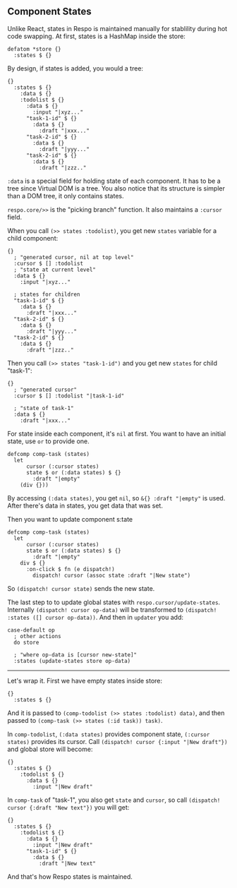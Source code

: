 ## Component States

Unlike React, states in Respo is maintained manually for stablility during hot code swapping.
At first, states is a HashMap inside the store:

```cirru
defatom *store {}
  :states $ {}
```

By design, if states is added, you would a tree:

```cirru
{}
  :states $ {}
    :data $ {}
    :todolist $ {}
      :data $ {}
        :input "|xyz..."
      "task-1-id" $ {}
        :data $ {}
          :draft "|xxx..."
      "task-2-id" $ {}
        :data $ {}
          :draft "|yyy..."
      "task-2-id" $ {}
        :data $ {}
          :draft "|zzz.."
```

`:data` is a special field for holding state of each component.
It has to be a tree since Virtual DOM is a tree.
You also notice that its structure is simpler than a DOM tree, it only contains states.

`respo.core/>>` is the "picking branch" function. It also maintains a `:cursor` field.

When you call `(>> states :todolist)`, you get new `states` variable for a child component:

```cirru
{}
  ; "generated cursor, nil at top level"
  :cursor $ [] :todolist
  ; "state at current level"
  :data $ {}
    :input "|xyz..."

  ; states for children
  "task-1-id" $ {}
    :data $ {}
      :draft "|xxx..."
  "task-2-id" $ {}
    :data $ {}
      :draft "|yyy..."
  "task-2-id" $ {}
    :data $ {}
      :draft "|zzz.."
```

Then you call `(>> states "task-1-id")` and you get new `states` for child "task-1":

```cirru
{}
  ; "generated cursor"
  :cursor $ [] :todolist "|task-1-id"

  ; "state of task-1"
  :data $ {}
    :draft "|xxx..."
```

For state inside each component, it's `nil` at first.
You want to have an initial state, use `or` to provide one.

```cirru
defcomp comp-task (states)
  let
      cursor (:cursor states)
      state $ or (:data states) $ {}
        :draft "|empty"
    (div {}))
```

By accessing `(:data states)`, you get `nil`, so `&{} :draft "|empty"` is used.
After there's data in states, you get data that was set.

Then you want to update component s:tate

```cirru
defcomp comp-task (states)
  let
      cursor (:cursor states)
      state $ or (:data states) $ {}
        :draft "|empty"
    div $ {}
      :on-click $ fn (e dispatch!)
        dispatch! cursor (assoc state :draft "|New state")
```

So `(dispatch! cursor state)` sends the new state.

The last step to to update global states with `respo.cursor/update-states`.
Internally `(dispatch! cursor op-data)` will be transformed to `(dispatch! :states ([] cursor op-data))`.
And then in `updater` you add:

```cirru
case-default op
  ; other actions
  do store

  ; "where op-data is [cursor new-state]"
  :states (update-states store op-data)
```

----

Let's wrap it. First we have empty states inside store:

```cirru
{}
  :states $ {}
```

And it is passed to `(comp-todolist (>> states :todolist) data)`,
and then passed to `(comp-task (>> states (:id task)) task)`.

In `comp-todolist`, `(:data states)` provides component state, `(:cursor states)` provides its cursor.
Call `(dispatch! cursor {:input "|New draft"})` and global store will become:

```cirru
{}
  :states $ {}
    :todolist $ {}
      :data $ {}
        :input "|New draft"

```

In `comp-task` of "task-1", you also get `state` and `cursor`, so call `(dispatch! cursor {:draft "New text"})` you will get:

```cirru
{}
  :states $ {}
    :todolist $ {}
      :data $ {}
        :input "|New draft"
      "task-1-id" $ {}
        :data $ {}
          :draft "|New text"
```

And that's how Respo states is maintained.
